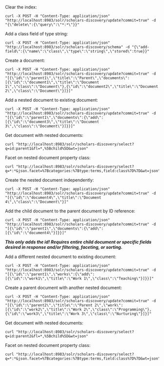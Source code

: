 Clear the index:
```
curl -X POST -H "Content-Type: application/json" "http://localhost:8983/solr/scholars-discovery/update?commit=true" -d "{\"delete\":{\"query\":\"*:*\"}}"
```

Add a class field of type string:
```
curl -X POST -H "Content-Type: application/json" "http://localhost:8983/solr/scholars-discovery/schema" -d "{\"add-field\":{\"name\":\"class\",\"type\":\"string\",\"stored\":true}}"
```

Create a document:
```
curl -X POST -H "Content-Type: application/json" "http://localhost:8983/solr/scholars-discovery/update?commit=true" -d "[{\"id\":\"parent1\",\"title\":\"Parent\",\"documents\":[{\"id\":\"document1\",\"title\":\"Document 1\",\"class\":\"Document\"},{\"id\":\"document2\",\"title\":\"Document 2\",\"class\":\"Document\"}]}]"
```

Add a nested document to existing document:
```
curl -X POST -H "Content-Type: application/json" "http://localhost:8983/solr/scholars-discovery/update?commit=true" -d "[{\"id\":\"parent1\",\"documents\":{\"add\":[{\"id\":\"document3\",\"title\":\"Document 3\",\"class\":\"Document\"}]}}]"
```

Get document with nested documents:
```
curl "http://localhost:8983/solr/scholars-discovery/select?q=id:parent1&fl=*,%5Bchild%5D&wt=json"
```

Facet on nested document property class:
```
curl "http://localhost:8983/solr/scholars-discovery/select?q=*:*&json.facet=%7Bcategories:%7Btype:terms,field:class%7D%7D&wt=json"
```


Create the nested document independently:
```
curl -X POST -H "Content-Type: application/json" "http://localhost:8983/solr/scholars-discovery/update?commit=true" -d "[{\"id\":\"document4\",\"title\":\"Document 4\",\"class\":\"Document\"}]"
```

Add the child document to the parent document by ID reference:
```
curl -X POST -H "Content-Type: application/json" "http://localhost:8983/solr/scholars-discovery/update?commit=true" -d "[{\"id\":\"parent1\",\"documents\":{\"add\":[{\"id\":\"document4\"}]}}]"
```

***This only adds the id! Requires entire child document or specific fields desired in response and/or filtering, faceting, or sorting.***

Add a different nested document to existing document:
```
curl -X POST -H "Content-Type: application/json" "http://localhost:8983/solr/scholars-discovery/update?commit=true" -d "[{\"id\":\"parent1\",\"works\":{\"add\":[{\"id\":\"work1\",\"title\":\"Work 1\",\"class\":\"Teaching\"}]}}]"
```

Create a parent document with another nested document:
```
curl -X POST -H "Content-Type: application/json" "http://localhost:8983/solr/scholars-discovery/update?commit=true" -d "[{\"id\":\"parent2\",\"title\":\"Parent 2\",\"work\":[{\"id\":\"work2\",\"title\":\"Work 2\",\"class\":\"Programming\"},{\"id\":\"work3\",\"title\":\"Work 3\",\"class\":\"Nurturing\"}]}]"
```

Get document with nested documents:
```
curl "http://localhost:8983/solr/scholars-discovery/select?q=id:parent2&fl=*,%5Bchild%5D&wt=json"
```

Facet on nested document property class:
```
curl "http://localhost:8983/solr/scholars-discovery/select?q=*:*&json.facet=%7Bcategories:%7Btype:terms,field:class%7D%7D&wt=json"
```

